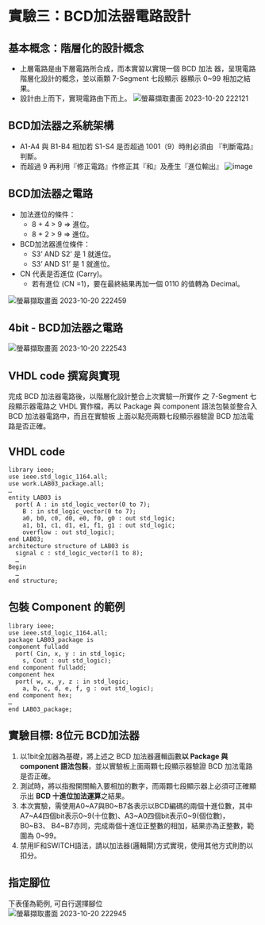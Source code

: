 # 實驗三：BCD加法器電路設計  

## 基本概念：階層化的設計概念
- 上層電路是由下層電路所合成，而本實習以實現一個 BCD 加法 器，呈現電路階層化設計的概念，並以兩顆 7-Segment 七段顯示 器顯示 0~99 相加之結果。
- 設計由上而下，實現電路由下而上。
![螢幕擷取畫面 2023-10-20 222121](https://github.com/Zocke07/Microprocessor-Based-Systems/assets/91361456/66190b4c-f67a-491e-82b9-509c67c51bc3)

## BCD加法器之系統架構  
- A1-A4 與 B1-B4 相加若 S1-S4 是否超過 1001（9）時則必須由 『判斷電路』判斷。
- 而超過 9 再利用『修正電路』作修正其『和』及產生『進位輸出』
![image](https://github.com/Zocke07/Microprocessor-Based-Systems/assets/91361456/7edd8d12-89ca-4321-8dbc-9faba3f36611)

## BCD加法器之電路
- 加法進位的條件：
  - 8 + 4 > 9 => 進位。
  - 8 + 2 > 9 => 進位。
- BCD加法器進位條件：
  - S3’ AND S2’ 是 1 就進位。
  - S3’ AND S1’ 是 1 就進位。
- CN 代表是否進位 (Carry)。
  - 若有進位 (CN =1)，要在最終結果再加一個 0110 的值轉為 Decimal。

![螢幕擷取畫面 2023-10-20 222459](https://github.com/Zocke07/Microprocessor-Based-Systems/assets/91361456/0efa411a-d3a8-4c6a-87a0-c8de04888b17)

## 4bit - BCD加法器之電路  
![螢幕擷取畫面 2023-10-20 222543](https://github.com/Zocke07/Microprocessor-Based-Systems/assets/91361456/6b27e4ef-5e32-4d01-96b5-211b29060573)  

## VHDL code 撰寫與實現  
完成 BCD 加法器電路後，以階層化設計整合上次實驗一所實作 之 7-Segment 七段顯示器電路之 VHDL 實作檔，再以 Package 與 component 語法包裝並整合入 BCD 加法器電路中，而且在實驗板 上面以點亮兩顆七段顯示器驗證 BCD 加法電路是否正確。  

## VHDL code
```
library ieee;
use ieee.std_logic_1164.all;
use work.LAB03_package.all;
…
entity LAB03 is
  port( A : in std_logic_vector(0 to 7);
    B : in std_logic_vector(0 to 7);
    a0, b0, c0, d0, e0, f0, g0 : out std_logic;
    a1, b1, c1, d1, e1, f1, g1 : out std_logic;
    overflow : out std_logic);
end LAB03;
architecture structure of LAB03 is
  signal c : std_logic_vector(1 to 8);
  …
Begin
  …
end structure;
```

## 包裝 Component 的範例
```
library ieee;
use ieee.std_logic_1164.all;
package LAB03_package is
component fulladd
  port( Cin, x, y : in std_logic;
    s, Cout : out std_logic);
end component fulladd;
component hex
  port( w, x, y, z : in std_logic;
    a, b, c, d, e, f, g : out std_logic);
end component hex;
…
end LAB03_package;
```

## 實驗目標: 8位元 BCD加法器  
1. 以1bit全加器為基礎，將上述之 BCD 加法器邏輯函數<b>以 Package 與 component 語法包裝</b>，並以實驗板上面兩顆七段顯示器驗證 BCD 加法電路是否正確。
2. 測試時，將以指撥開關輸入要相加的數字，而兩顆七段顯示器上必須可正確顯 示出 <b>BCD 十進位加法運算</b>之結果。
3. 本次實驗，需使用A0~A7與B0~B7各表示以BCD編碼的兩個十進位數，其中 A7~A4四個bit表示0~9(十位數)、A3~A0四個bit表示0~9(個位數)，B0~B3、 B4~B7亦同，完成兩個十進位正整數的相加，結果亦為正整數，範圍為 0~99。
4. 禁用IF和SWITCH語法，請以加法器(邏輯閘)方式實現，使用其他方式則酌以扣分。

## 指定腳位  
下表僅為範例, 可自行選擇腳位  
![螢幕擷取畫面 2023-10-20 222945](https://github.com/Zocke07/Microprocessor-Based-Systems/assets/91361456/fc91a65e-4e04-496a-8ea4-e744fd416036)
